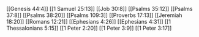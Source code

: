 [[Genesis 44:4]]
[[1 Samuel 25:13]]
[[Job 30:8]]
[[Psalms 35:12]]
[[Psalms 37:8]]
[[Psalms 38:20]]
[[Psalms 109:3]]
[[Proverbs 17:13]]
[[Jeremiah 18:20]]
[[Romans 12:21]]
[[Ephesians 4:26]]
[[Ephesians 4:31]]
[[1 Thessalonians 5:15]]
[[1 Peter 2:20]]
[[1 Peter 3:9]]
[[1 Peter 3:17]]
